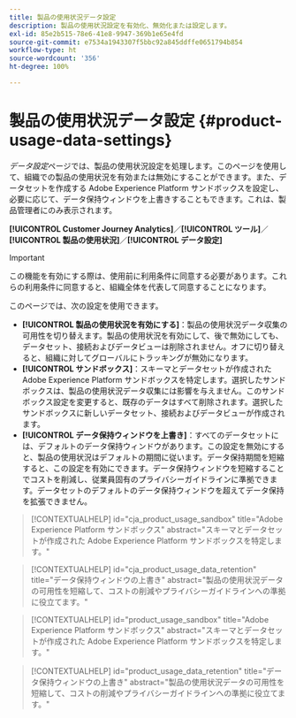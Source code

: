 ```yaml
---
title: 製品の使用状況データ設定
description: 製品の使用状況設定を有効化、無効化または設定します。
exl-id: 85e2b515-78e6-41e8-9947-369b1e65e4fd
source-git-commit: e7534a1943307f5bbc92a845ddffe0651794b854
workflow-type: ht
source-wordcount: '356'
ht-degree: 100%

---
```


# 製品の使用状況データ設定 {#product-usage-data-settings}

_データ設定_&#x200B;ページでは、製品の使用状況設定を処理します。このページを使用して、組織での製品の使用状況を有効または無効にすることができます。また、データセットを作成する Adobe Experience Platform サンドボックスを設定し、必要に応じて、データ保持ウィンドウを上書きすることもできます。これは、製品管理者にのみ表示されます。

**[!UICONTROL Customer Journey Analytics]**／**[!UICONTROL ツール]**／**[!UICONTROL 製品の使用状況]**／**[!UICONTROL データ設定]**

>[!IMPORTANT]
>この機能を有効にする際は、使用前に利用条件に同意する必要があります。これらの利用条件に同意すると、組織全体を代表して同意することになります。

このページでは、次の設定を使用できます。

* **[!UICONTROL 製品の使用状況を有効にする]**：製品の使用状況データ収集の可用性を切り替えます。製品の使用状況を有効にして、後で無効にしても、データセット、接続およびデータビューは削除されません。オフに切り替えると、組織に対してグローバルにトラッキングが無効になります。
* **[!UICONTROL サンドボックス]**：スキーマとデータセットが作成された Adobe Experience Platform サンドボックスを特定します。選択したサンドボックスは、製品の使用状況データ収集には影響を与えません。このサンドボックス設定を変更すると、既存のデータはすべて削除されます。選択したサンドボックスに新しいデータセット、接続およびデータビューが作成されます。
* **[!UICONTROL データ保持ウィンドウを上書き]**：すべてのデータセットには、デフォルトのデータ保持ウィンドウがあります。この設定を無効にすると、製品の使用状況はデフォルトの期間に従います。データ保持期間を短縮すると、この設定を有効にできます。データ保持ウィンドウを短縮することでコストを削減し、従業員固有のプライバシーガイドラインに準拠できます。データセットのデフォルトのデータ保持ウィンドウを超えてデータ保持を拡張できません。

>[!CONTEXTUALHELP]
>id="cja_product_usage_sandbox"
>title="Adobe Experience Platform サンドボックス"
>abstract="スキーマとデータセットが作成された Adobe Experience Platform サンドボックスを特定します。"

>[!CONTEXTUALHELP]
>id="cja_product_usage_data_retention"
>title="データ保持ウィンドウの上書き"
>abstract="製品の使用状況データの可用性を短縮して、コストの削減やプライバシーガイドラインへの準拠に役立てます。"

>[!CONTEXTUALHELP]
>id="product_usage_sandbox"
>title="Adobe Experience Platform サンドボックス"
>abstract="スキーマとデータセットが作成された Adobe Experience Platform サンドボックスを特定します。"

>[!CONTEXTUALHELP]
>id="product_usage_data_retention"
>title="データ保持ウィンドウの上書き"
>abstract="製品の使用状況データの可用性を短縮して、コストの削減やプライバシーガイドラインへの準拠に役立てます。"
